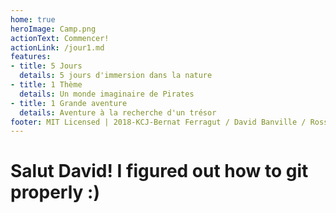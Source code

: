 ```yaml
---
home: true
heroImage: Camp.png
actionText: Commencer!
actionLink: /jour1.md
features:
- title: 5 Jours
  details: 5 jours d'immersion dans la nature
- title: 1 Thème
  details: Un monde imaginaire de Pirates
- title: 1 Grande aventure 
  details: Aventure à la recherche d'un trésor
footer: MIT Licensed | 2018-KCJ-Bernat Ferragut / David Banville / Ross Hoss / Mélanie Rizk
---
```


# Salut David! I figured out how to git properly :)
